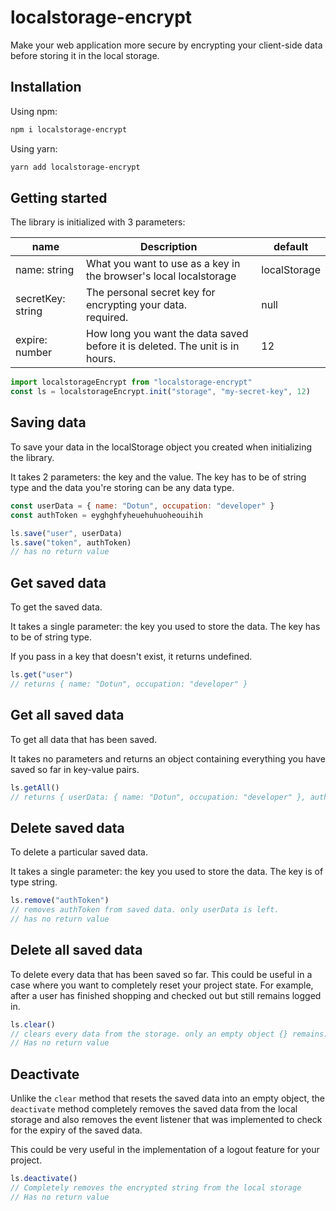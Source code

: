 # localstorage-encrypt

Make your web application more secure by encrypting your client-side data before storing it in the local storage.

## Installation

Using npm:

```bash
npm i localstorage-encrypt
```

Using yarn:

```bash
yarn add localstorage-encrypt
```

## Getting started

The library is initialized with 3 parameters:

| name              | Description                                                                  | default      |
| ----------------- | ---------------------------------------------------------------------------- | ------------ |
| name: string      | What you want to use as a key in the browser's local localstorage            | localStorage |
| secretKey: string | The personal secret key for encrypting your data.<br />required.             | null         |
| expire: number    | How long you want the data saved before it is deleted. The unit is in hours. | 12           |

```javascript
import localstorageEncrypt from "localstorage-encrypt"
const ls = localstorageEncrypt.init("storage", "my-secret-key", 12)
```

## Saving data

To save your data in the localStorage object you created when initializing the library.

It takes 2 parameters: the key and the value. The key has to be of string type and the data you're storing can be any data type.

```javascript
const userData = { name: "Dotun", occupation: "developer" }
const authToken = eyghghfyheuehuhuoheouihih

ls.save("user", userData)
ls.save("token", authToken)
// has no return value
```

## Get saved data

To get the saved data.

It takes a single parameter: the key you used to store the data. The key has to be of string type.

If you pass in a key that doesn't exist, it returns undefined.

```javascript
ls.get("user")
// returns { name: "Dotun", occupation: "developer" }
```

## Get all saved data

To get all data that has been saved.

It takes no parameters and returns an object containing everything you have saved so far in key-value pairs.

```javascript
ls.getAll()
// returns { userData: { name: "Dotun", occupation: "developer" }, authToken: eyghghfyheuehuhuoheouihih }
```

## Delete saved data

To delete a particular saved data.

It takes a single parameter: the key you used to store the data. The key is of type string.

```javascript
ls.remove("authToken")
// removes authToken from saved data. only userData is left.
// has no return value
```

## Delete all saved data

To delete every data that has been saved so far. This could be useful in a case where you want to completely reset your project state. For example, after a user has finished shopping and checked out but still remains logged in.

```javascript
ls.clear()
// clears every data from the storage. only an empty object {} remains.
// Has no return value
```

## Deactivate

Unlike the `clear` method that resets the saved data into an empty object, the `deactivate` method completely removes the saved data from the local storage and also removes the event listener that was implemented to check for the expiry of the saved data.

This could be very useful in the implementation of a logout feature for your project.

```javascript
ls.deactivate()
// Completely removes the encrypted string from the local storage
// Has no return value
```
